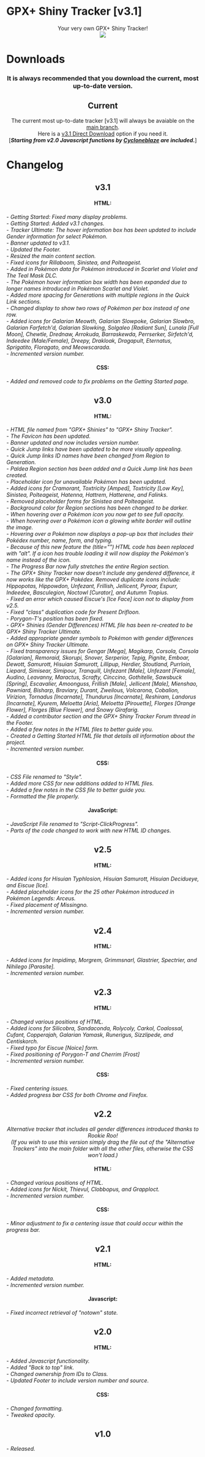 # GPX+ Shiny Tracker [v3.1]
<p align="center">Your very own GPX+ Shiny Tracker!<br>
<img src="https://i.imgur.com/bTlUf7U.png">


  
# Downloads
<h3 align="center">It is always recommended that you download the current, most up-to-date version.</h1>
<h2 align="center">Current</h1>
<p align="center">The current most up-to-date tracker [v3.1] will always be avaiable on the <a href="https://github.com/Level-X/GPX-Shiny-Tracker">main branch</a>.<br>
Here is a <a href="https://github.com/Level-X/GPX-Shiny-Tracker/archive/refs/heads/main.zip">v3.1 Direct Download</a> option if you need it.<br>
[<b><i>Starting from v2.0 Javascript functions by <a href="https://github.com/Cycloneblaze">Cycloneblaze</a> are included.</i></b>]</p>



# Changelog
<h2 align="center">v3.1</h1>
<h4 align="center">HTML:</h1>
- <i>Getting Started: Fixed many display problems.</i><br>
- <i>Getting Started: Added v3.1 changes.</i><br>
- <i>Tracker Ultimate: The hover information box has been updated to include Gender information for select Pokémon.</i><br>
- <i>Banner updated to v3.1.</i><br>
- <i>Updated the Footer.</i><br>
- <i>Resized the main content section.</i><br>
- <i>Fixed icons for Rillaboom, Sinistea, and Polteageist.</i><br>
- <i>Added in Pokémon data for Pokémon introduced in Scarlet and Violet and The Teal Mask DLC.</i><br>
- <i>The Pokémon hover information box width has been expanded due to longer names introduced in Pokémon Scarlet and Violet.</i><br>
- <i>Added more spacing for Generations with multiple regions in the Quick Link sections.</i><br>
- <i>Changed display to show two rows of Pokémon per box instead of one row.</i><br>
- <i>Added icons for Galarian Meowth, Galarian Slowpoke, Galarian Slowbro, Galarian Farfetch'd, Galarian Slowking, Solgaleo [Radiant Sun], Lunala [Full Moon], Chewtle, Drednaw, Arrokuda, Barraskewda, Perrserker, Sirfetch'd, Indeedee (Male/Female), Dreepy, Drakloak, Dragapult, Eternatus, Sprigatito, Floragato, and Meowscarada.</i><br>
- <i>Incremented version number.</i><br>
<h4 align="center">CSS:</h1>
- <i>Added and removed code to fix problems on the Getting Started page.</i></p>


<h2 align="center">v3.0</h1>
<h4 align="center">HTML:</h1>
- <i>HTML file named from "GPX+ Shinies" to "GPX+ Shiny Tracker".</i><br>
- <i>The Favicon has been updated.</i><br>
- <i>Banner updated and now includes version number.</i><br>
- <i>Quick Jump links have been updated to be more visually appealing.</i><br>
- <i>Quick Jump links ID names have been changed from Region to Generation.</i><br>
- <i>Paldea Region section has been added and a Quick Jump link has been created.</i><br>
- <i>Placeholder icon for unavailable Pokémon has been updated.</i><br>
- <i>Added icons for Cramorant, Toxtricity [Amped], Toxtricity [Low Key], Sinistea, Polteageist, Hatenna, Hattrem, Hatterene, and Falinks.</i><br>
- <i>Removed placeholder forms for Sinistea and Polteageist.</i><br>
- <i>Background color for Region sections has been changed to be darker.</i><br>
- <i>When hovering over a Pokémon icon you now get to see full opacity.</i><br>
- <i>When hovering over a Pokémon icon a glowing white border will outline the image.</i><br>
- <i>Hovering over a Pokémon now displays a pop-up box that includes their Pokédex number, name, form, and typing.</i><br>
- <i>Because of this new feature the (title="") HTML code has been replaced with "alt". If a icon has trouble loading it will now display the Pokémon's name instead of the icon.</i><br>
- <i>The Progress Bar now fully stretches the entire Region section.</i><br>
- <i>The GPX+ Shiny Tracker now doesn't include any gendered difference, it now works like the GPX+ Pokédex. Removed duplicate icons include:
Hippopotas, Hippowdon, Unfezant, Frillish, Jellicent, Pyroar, Espurr, Indeedee, Basculegion, Noctowl [Curator], and Autumn Tropius.</i><br>
- <i>Fixed an error which caused Eiscue's [Ice Face] icon not to display from v2.5.</i><br>
- <i>Fixed "class" duplication code for Present Drifloon.</i><br>
- <i>Porygon-T's position has been fixed.</i><br>
- <i>GPX+ Shinies (Gender Differences) HTML file has been re-created to be GPX+ Shiny Tracker Ultimate.</i><br>
- <i>Added appropriate gender symbols to Pokémon with gender differences on GPX+ Shiny Tracker Ultimate.</i><br>
- <i>Fixed transparency issues for Gengar [Mega], Magikarp, Corsola, Corsola [Galarian], Remoraid, Skorupi, Snover, Serperior,
Tepig, Pignite, Emboar, Dewott, Samurott, Hisuian Samurott, Lillipup, Herdier, Stoutland, Purrloin, Liepard, Simisear, Simipour, Tranquill, Unfezant [Male],
Unfezant [Female], Audino, Leavanny, Maractus, Scrafty, Cinccino, Gothitelle, Sawsbuck [Spring], Escavalier, Amoonguss, Frillish [Male], Jellicent [Male], Mienshao,
Pawniard, Bisharp, Braviary, Durant, Zweilous, Volcarona, Cobalion, Virizion, Tornadus [Incarnate], Thundurus [Incarnate], Reshiram, Landorus [Incarnate], Kyurem,
Meloetta [Aria], Meloetta [Pirouette], Florges [Orange Flower], Florges [Blue Flower], and Snowy Girafarig.</i><br>
- <i>Added a contributor section and the GPX+ Shiny Tracker Forum thread in the Footer.</i><br>
- <i>Added a few notes in the HTML files to better guide you.</i><br>
- <i>Created a Getting Started HTML file that details all information about the project.</i><br>
- <i>Incremented version number.</i></p>
<h4 align="center">CSS:</h1>
- <i>CSS File renamed to "Style".</i><br>
- <i>Added more CSS for new additions added to HTML files.</i><br>
- <i>Added a few notes in the CSS file to better guide you.</i><br>
- <i>Formatted the file properly.</i></p>
<h4 align="center">JavaScript:</h1>
- <i>JavaScript File renamed to "Script-ClickProgress".</i><br>
- <i>Parts of the code changed to work with new HTML ID changes.</i></p>


<h2 align="center">v2.5</h1>
<h4 align="center">HTML:</h1>
- <i>Added icons for Hisuian Typhlosion, Hisuian Samurott, Hisuian Decidueye, and Eiscue [Ice].</i><br>
- <i>Added placeholder icons for the 25 other Pokémon introduced in Pokémon Legends: Arceus.</i><br>
- <i>Fixed placement of Missingno.</i><br>
- <i>Incremented version number.</i></p>


<h2 align="center">v2.4</h1>
<h4 align="center">HTML:</h1>
- <i>Added icons for Impidimp, Morgrem, Grimmsnarl, Glastrier, Spectrier, and Nihilego [Parasite].</i><br>
- <i>Incremented version number.</i></p>


<h2 align="center">v2.3</h1>
<h4 align="center">HTML:</h1>
- <i>Changed various positions of HTML.</i><br>
- <i>Added icons for Silicobra, Sandaconda, Rolycoly, Carkol, Coalossal, Cufant, Copperajah, Galarian Yamask, Runerigus, Sizzlipede, and Centiskorch.</i><br>
- <i>Fixed typo for Eiscue [Noice] form.</i><br>
- <i>Fixed positioning of Porygon-T and Cherrim [Frost]</i><br>
- <i>Incremented version number.</i></p>
<h4 align="center">CSS:</h1>
- <i>Fixed centering issues.</i><br>
- <i>Added progress bar CSS for both Chrome and Firefox.</i></p>


<h2 align="center">v2.2</h1>
<p align="center"><i>Alternative tracker that includes all gender differences introduced thanks to Rookie Roo!<br>
(If you wish to use this version simply drag the file out of the "Alternative Trackers" into the main folder with all the other files, otherwise the CSS won't load.)</i></p>
<h4 align="center">HTML:</h1>
- <i>Changed various positions of HTML.</i><br>
- <i>Added icons for Nickit, Thievul, Clobbopus, and Grapploct.</i><br>
- <i>Incremented version number.</i></p>
<h4 align="center">CSS:</h1>
- <i>Minor adjustment to fix a centering issue that could occur within the progress bar.</i></p>


<h2 align="center">v2.1</h1>
<h4 align="center">HTML:</h1>
- <i>Added metadata.</i><br>
- <i>Incremented version number.</i></p>
<h4 align="center">Javascript:</h1>
- <i>Fixed incorrect retrieval of "notown" state.</i></p>
  
<h2 align="center">v2.0</h1>
<h4 align="center">HTML:</h1>
- <i>Added Javascript functionality.</i><br>
- <i>Added "Back to top" link.</i><br>
- <i>Changed ownership from IDs to Class.</i><br>
- <i>Updated Footer to include version number and source.</i></p>
<h4 align="center">CSS:</h1>
- <i>Changed formatting.</i><br>
- <i>Tweaked opacity.</i></p>


<h2 align="center">v1.0</h1>
- <i>Released.</i>

